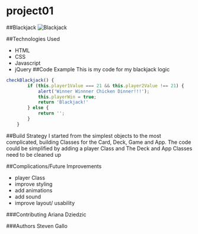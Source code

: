 # project01

##Blackjack
![Blackjack](http://i.imgur.com/azGE9OF.png)

##Technologies Used
- HTML
- CSS
- Javascript
- jQuery
##Code Example
This is my code for my blackjack logic
```javascript
checkBlackjack() {
        if (this.player1Value === 21 && this.player2Value !== 21) {
            alert('Winner Winnner Chicken Dinner!!!');
            this.playerWin = true;
            return 'Blackjack!'
        } else {
            return '';
        }
    }
```
##Build Strategy
I started from the simplest objects to the most complicated, building 
Classes for the Card, Deck, Game and App. The code could be simplified 
by adding a player Class and The Deck and App Classes need to be cleaned
up

##Complications/Future Improvements
- player Class
- improve styling
- add animations
- add sound
-  improve layout/ usability

###Contributing
Ariana Dziedzic

###Authors
Steven Gallo

